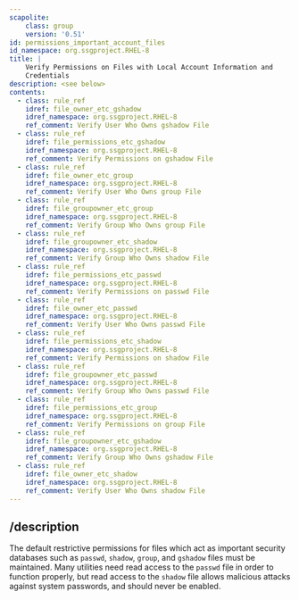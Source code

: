 ```yaml
---
scapolite:
    class: group
    version: '0.51'
id: permissions_important_account_files
id_namespace: org.ssgproject.RHEL-8
title: |
    Verify Permissions on Files with Local Account Information and
    Credentials
description: <see below>
contents:
  - class: rule_ref
    idref: file_owner_etc_gshadow
    idref_namespace: org.ssgproject.RHEL-8
    ref_comment: Verify User Who Owns gshadow File
  - class: rule_ref
    idref: file_permissions_etc_gshadow
    idref_namespace: org.ssgproject.RHEL-8
    ref_comment: Verify Permissions on gshadow File
  - class: rule_ref
    idref: file_owner_etc_group
    idref_namespace: org.ssgproject.RHEL-8
    ref_comment: Verify User Who Owns group File
  - class: rule_ref
    idref: file_groupowner_etc_group
    idref_namespace: org.ssgproject.RHEL-8
    ref_comment: Verify Group Who Owns group File
  - class: rule_ref
    idref: file_groupowner_etc_shadow
    idref_namespace: org.ssgproject.RHEL-8
    ref_comment: Verify Group Who Owns shadow File
  - class: rule_ref
    idref: file_permissions_etc_passwd
    idref_namespace: org.ssgproject.RHEL-8
    ref_comment: Verify Permissions on passwd File
  - class: rule_ref
    idref: file_owner_etc_passwd
    idref_namespace: org.ssgproject.RHEL-8
    ref_comment: Verify User Who Owns passwd File
  - class: rule_ref
    idref: file_permissions_etc_shadow
    idref_namespace: org.ssgproject.RHEL-8
    ref_comment: Verify Permissions on shadow File
  - class: rule_ref
    idref: file_groupowner_etc_passwd
    idref_namespace: org.ssgproject.RHEL-8
    ref_comment: Verify Group Who Owns passwd File
  - class: rule_ref
    idref: file_permissions_etc_group
    idref_namespace: org.ssgproject.RHEL-8
    ref_comment: Verify Permissions on group File
  - class: rule_ref
    idref: file_groupowner_etc_gshadow
    idref_namespace: org.ssgproject.RHEL-8
    ref_comment: Verify Group Who Owns gshadow File
  - class: rule_ref
    idref: file_owner_etc_shadow
    idref_namespace: org.ssgproject.RHEL-8
    ref_comment: Verify User Who Owns shadow File
---
```



## /description

The
default restrictive permissions for files which act as important
security databases such as `passwd`, `shadow`, `group`, and `gshadow`
files must be maintained. Many utilities need read access to the
`passwd` file in order to function properly, but read access to the
`shadow` file allows malicious attacks against system passwords, and
should never be enabled.

